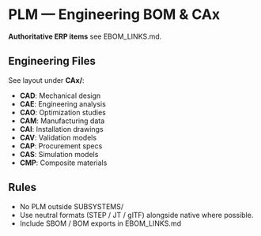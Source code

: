 # PLM — Engineering BOM & CAx

**Authoritative ERP items** see EBOM_LINKS.md.

## Engineering Files

See layout under **CAx/**:

- **CAD**: Mechanical design
- **CAE**: Engineering analysis
- **CAO**: Optimization studies
- **CAM**: Manufacturing data
- **CAI**: Installation drawings
- **CAV**: Validation models
- **CAP**: Procurement specs
- **CAS**: Simulation models
- **CMP**: Composite materials

## Rules

- No PLM outside SUBSYSTEMS/
- Use neutral formats (STEP / JT / glTF) alongside native where possible.
- Include SBOM / BOM exports in EBOM_LINKS.md
